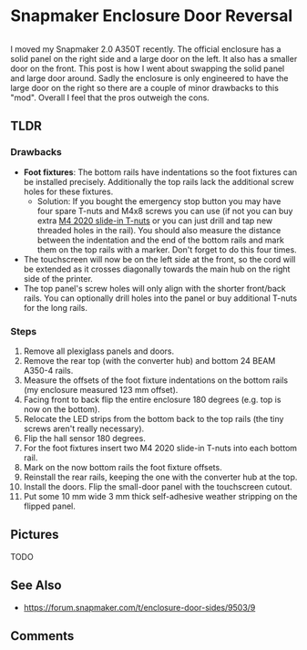 # Snapmaker Enclosure Door Reversal

```{tags} 3d-printing
```

I moved my Snapmaker 2.0 A350T recently. The official enclosure has a solid panel on the right side and a large door on the
left. It also has a smaller door on the front. This post is how I went about swapping the solid panel and large door around.
Sadly the enclosure is only engineered to have the large door on the right so there are a couple of minor drawbacks to this
"mod". Overall I feel that the pros outweigh the cons.

## TLDR

### Drawbacks

[t-nuts]: https://www.amazon.com/KOOTANS-Thread-Aluminum-Extrusions-Profiles/dp/B0811KZB1P

* **Foot fixtures**: The bottom rails have indentations so the foot fixtures can be installed precisely. Additionally the
  top rails lack the additional screw holes for these fixtures.
    * Solution: If you bought the emergency stop button you may have four spare T-nuts and M4x8 screws you can use (if not
      you can buy extra [M4 2020 slide-in T-nuts](t-nuts) or you can just drill and tap new threaded holes in the rail). You
      should also measure the distance between the indentation and the end of the bottom rails and mark them on the top rails
      with a marker. Don't forget to do this four times.
* The touchscreen will now be on the left side at the front, so the cord will be extended as it crosses diagonally towards
  the main hub on the right side of the printer.
* The top panel's screw holes will only align with the shorter front/back rails. You can optionally drill holes into the
  panel or buy additional T-nuts for the long rails.

### Steps

1. Remove all plexiglass panels and doors.
2. Remove the rear top (with the converter hub) and bottom 24 BEAM A350-4 rails.
3. Measure the offsets of the foot fixture indentations on the bottom rails (my enclosure measured 123 mm offset).
4. Facing front to back flip the entire enclosure 180 degrees (e.g. top is now on the bottom).
5. Relocate the LED strips from the bottom back to the top rails (the tiny screws aren't really necessary).
6. Flip the hall sensor 180 degrees.
7. For the foot fixtures insert two M4 2020 slide-in T-nuts into each bottom rail.
8. Mark on the now bottom rails the foot fixture offsets.
9. Reinstall the rear rails, keeping the one with the converter hub at the top.
10. Install the doors. Flip the small-door panel with the touchscreen cutout.
11. Put some 10 mm wide 3 mm thick self-adhesive weather stripping on the flipped panel.

## Pictures

TODO

## See Also

* https://forum.snapmaker.com/t/enclosure-door-sides/9503/9

## Comments

```{disqus}
```
